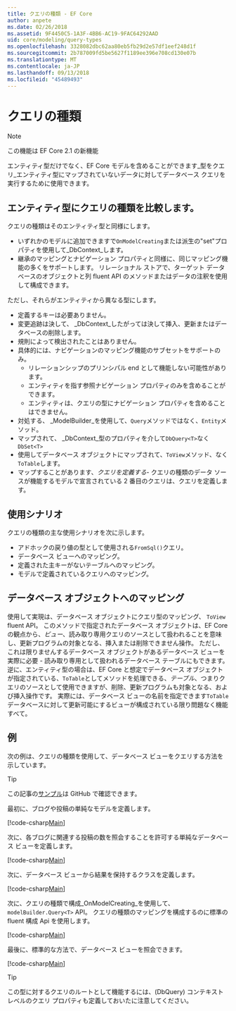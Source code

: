```yaml
---
title: クエリの種類 - EF Core
author: anpete
ms.date: 02/26/2018
ms.assetid: 9F4450C5-1A3F-4BB6-AC19-9FAC64292AAD
uid: core/modeling/query-types
ms.openlocfilehash: 3328082dbc62aa80eb5fb29d2e57df1eef248d1f
ms.sourcegitcommit: 2b787009fd5be5627f1189ee396e708cd130e07b
ms.translationtype: MT
ms.contentlocale: ja-JP
ms.lasthandoff: 09/13/2018
ms.locfileid: "45489493"
---
```

# <a name="query-types"></a>クエリの種類
> [!NOTE]
> この機能は EF Core 2.1 の新機能

エンティティ型だけでなく、EF Core モデルを含めることができます_型をクエリ_エンティティ型にマップされていないデータに対してデータベース クエリを実行するために使用できます。

## <a name="compare-query-types-to-entity-types"></a>エンティティ型にクエリの種類を比較します。

クエリの種類はそのエンティティ型と同様にします。

- いずれかのモデルに追加できますで`OnModelCreating`または派生の"set"プロパティを使用して_DbContext_します。
- 継承のマッピングとナビゲーション プロパティと同様に、同じマッピング機能の多くをサポートします。 リレーショナル ストアで、ターゲット データベースのオブジェクトと列 fluent API のメソッドまたはデータの注釈を使用して構成できます。

ただし、それらがエンティティから異なる型にします。

- 定義するキーは必要ありません。
- 変更追跡は決して、 _DbContext_したがっては決して挿入、更新またはデータベースの削除します。
- 規則によって検出されたことはありません。
- 具体的には、ナビゲーションのマッピング機能のサブセットをサポートのみ。
  - リレーションシップのプリンシパル end として機能しない可能性があります。
  - エンティティを指す参照ナビゲーション プロパティのみを含めることができます。
  - エンティティは、クエリの型にナビゲーション プロパティを含めることはできません。
- 対処する、 _ModelBuilder_を使用して、`Query`メソッドではなく、`Entity`メソッド。
- マップされて、 _DbContext_型のプロパティを介して`DbQuery<T>`なく `DbSet<T>`
- 使用してデータベース オブジェクトにマップされて、`ToView`メソッド、なく`ToTable`します。
- マップすることがあります、_クエリを定義する_- クエリの種類のデータ ソースが機能するモデルで宣言されている 2 番目のクエリは、クエリを定義します。

## <a name="usage-scenarios"></a>使用シナリオ

クエリの種類の主な使用シナリオを次に示します。

- アドホックの戻り値の型として使用される`FromSql()`クエリ。
- データベース ビューへのマッピング。
- 定義された主キーがないテーブルへのマッピング。
- モデルで定義されているクエリへのマッピング。

## <a name="mapping-to-database-objects"></a>データベース オブジェクトへのマッピング

使用して実現は、データベース オブジェクトにクエリ型のマッピング、 `ToView` fluent API。 このメソッドで指定されたデータベース オブジェクトは、EF Core の観点から、_ビュー_、読み取り専用クエリのソースとして扱われることを意味し、更新プログラムの対象となる、挿入または削除できません操作。 ただし、これは限りませんするデータベース オブジェクトがあるデータベース ビューを実際に必要 - 読み取り専用として扱われるデータベース テーブルにもできます。 逆に、エンティティ型の場合は、EF Core と想定でデータベース オブジェクトが指定されている、`ToTable`としてメソッドを処理できる、_テーブル_、つまりクエリのソースとして使用できますが、削除、更新プログラムも対象となる、および挿入操作です。 実際には、データベース ビューの名前を指定できます`ToTable`データベースに対して更新可能にするビューが構成されている限り問題なく機能すべて。

## <a name="example"></a>例

次の例は、クエリの種類を使用して、データベース ビューをクエリする方法を示しています。

> [!TIP]
> この記事の[サンプル](https://github.com/aspnet/EntityFrameworkCore/tree/master/samples/QueryTypes)は GitHub で確認できます。

最初に、ブログや投稿の単純なモデルを定義します。

[!code-csharp[Main](../../../efcore-repo/samples/QueryTypes/Program.cs#Entities)]

次に、各ブログに関連する投稿の数を照会することを許可する単純なデータベース ビューを定義します。

[!code-csharp[Main](../../../efcore-repo/samples/QueryTypes/Program.cs#View)]

次に、データベース ビューから結果を保持するクラスを定義します。

[!code-csharp[Main](../../../efcore-repo/samples/QueryTypes/Program.cs#QueryType)]

次に、クエリの種類で構成_OnModelCreating_を使用して、 `modelBuilder.Query<T>` API。
クエリの種類のマッピングを構成するのに標準の fluent 構成 Api を使用します。

[!code-csharp[Main](../../../efcore-repo/samples/QueryTypes/Program.cs#Configuration)]

最後に、標準的な方法で、データベース ビューを照会できます。

[!code-csharp[Main](../../../efcore-repo/samples/QueryTypes/Program.cs#Query)]

> [!TIP]
> この型に対するクエリのルートとして機能するには、(DbQuery) コンテキスト レベルのクエリ プロパティも定義しておいたに注意してください。
